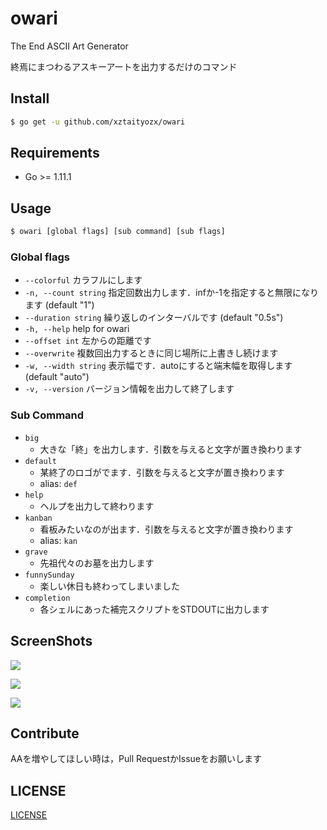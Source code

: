 # owari
The End ASCII Art Generator

終焉にまつわるアスキーアートを出力するだけのコマンド

## Install
```sh
$ go get -u github.com/xztaityozx/owari
```

## Requirements
- Go >= 1.11.1

## Usage

```sh
$ owari [global flags] [sub command] [sub flags]
```

### Global flags

-   `--colorful`          カラフルにします  
-   `-n, --count string`      指定回数出力します．infか-1を指定すると無限になります (default "1")  
-   `--duration string`   繰り返しのインターバルです (default "0.5s")  
-   `-h, --help`              help for owari  
-   `--offset int`        左からの距離です  
-   `--overwrite`         複数回出力するときに同じ場所に上書きし続けます  
-   `-w, --width string`   表示幅です．autoにすると端末幅を取得します (default "auto")  
-   `-v, --version` バージョン情報を出力して終了します

### Sub Command
- `big`
    - 大きな「終」を出力します．引数を与えると文字が置き換わります
- `default`
    - 某終了のロゴがでます．引数を与えると文字が置き換わります
    - alias: `def`
- `help`
    - ヘルプを出力して終わります
- `kanban`
    - 看板みたいなのが出ます．引数を与えると文字が置き換わります
    - alias: `kan`
- `grave`
    - 先祖代々のお墓を出力します
- `funnySunday`
    - 楽しい休日も終わってしまいました
- `completion`
    - 各シェルにあった補完スクリプトをSTDOUTに出力します

## ScreenShots
![](./img/big.PNG)

![](./img/big2.PNG)

![](./img/big3.PNG)

## Contribute
AAを増やしてほしい時は，Pull RequestかIssueをお願いします

## LICENSE
[LICENSE](./LICENSE)
